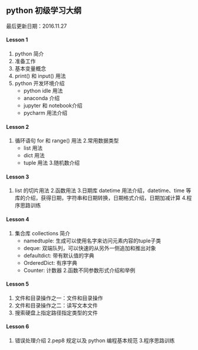 ## python 初级学习大纲

最后更新日期：2016.11.27

#### Lesson 1
1.	python 简介
2.	准备工作
3.	基本变量概念
4.	print() 和 input() 用法
5.	python 开发环境介绍
    * python idle 用法
    * anaconda 介绍
    * jupyter 和 notebook介绍
    * pycharm 用法介绍

#### Lesson 2 
1.	循环语句 for 和 range() 用法
    2.常用数据类型 
    * list 用法
    * dict 用法
    * tuple 用法
      3.随机数介绍

#### Lesson 3
1.	list 的切片用法
    2.函数用法
    3.日期库 datetime 用法介绍，datetime、time 等库的介绍，获得日期，字符串和日期转换，日期格式介绍，日期加减计算
    4.程序思路训练

#### Lesson 4
1.	集合库 collections 简介
    * namedtuple: 生成可以使用名字来访问元素内容的tuple子类
    * deque: 双端队列，可以快速的从另外一侧追加和推出对象
    * defaultdict: 带有默认值的字典
    * OrderedDict: 有序字典
    * Counter: 计数器
      2.函数不同参数形式介绍和举例 

#### Lesson 5
1. 文件和目录操作之一：文件和目录操作
2. 文件和目录操作之二：读写文本文件
3. 搜索硬盘上指定路径指定类型的文件

#### Lesson 6
1.	错误处理介绍
    2.pep8 规定以及 python 编程基本规范
    3.程序思路训练
